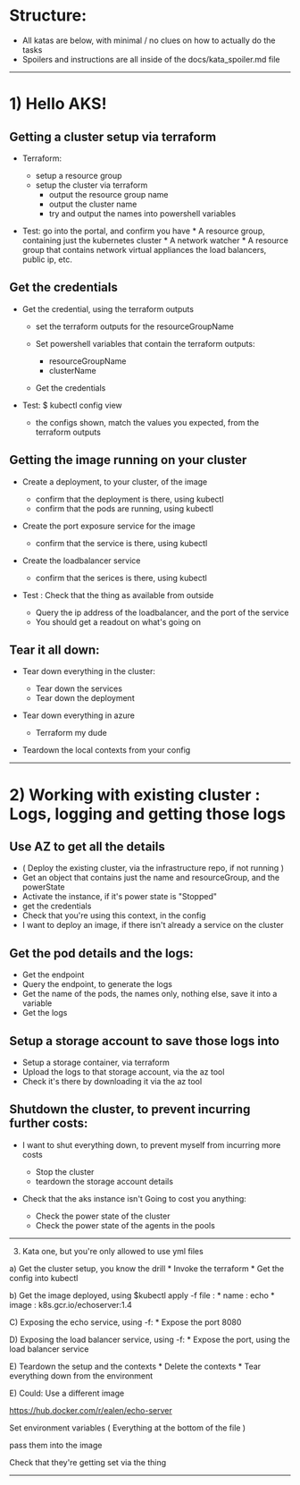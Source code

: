 # Structure:
* All katas are below, with minimal / no clues on how to actually do the tasks
* Spoilers and instructions are all inside of the docs/kata_spoiler.md file

---

# 1) Hello AKS!
## Getting a cluster setup via terraform
* Terraform:
    * setup a resource group
    * setup the cluster via terraform
        * output the resource group name
        * output the cluster name
        * try and output the names into powershell variables

* Test: go into the portal, and confirm you have
        * A resource group, containing just the kubernetes cluster
        * A network watcher
        * A resource group that contains network virtual appliances the load balancers, public ip, etc.

## Get the credentials
* Get the credential, using the terraform outputs
    * set the terraform outputs for the resourceGroupName 
    * Set powershell variables that contain the terraform outputs:
        * resourceGroupName
        * clusterName

    * Get the credentials

* Test: $ kubectl config view
    * the configs shown, match the values you expected, from the terraform outputs

## Getting the image running on your cluster
* Create a deployment, to your cluster, of the image
    * confirm that the deployment is there, using kubectl
    * confirm that the pods are running, using kubectl

* Create the port exposure service for the image
    * confirm that the service is there, using kubectl

* Create the loadbalancer service
    * confirm that the serices is there, using kubectl

* Test : Check that the thing as available from outside
    * Query the ip address of the loadbalancer, and the port of the service
    * You should get a readout on what's going on

## Tear it all down:
* Tear down everything in the cluster:
    * Tear down the services
    * Tear down the deployment

* Tear down everything in azure
    * Terraform my dude

* Teardown the local contexts from your config


---


# 2) Working with existing cluster : Logs, logging and getting those logs
## Use AZ to get all the details
* ( Deploy the existing cluster, via the infrastructure repo, if not running )
* Get an object that contains just the name and resourceGroup, and the powerState
* Activate the instance, if it's power state is "Stopped"
* get the credentials
* Check that you're using this context, in the config
* I want to deploy an image, if there isn't already a service on the cluster

## Get the pod details and the logs:
* Get the endpoint
* Query the endpoint, to generate the logs
* Get the name of the pods, the names only, nothing else, save it into a variable
* Get the logs

## Setup a storage account to save those logs into
* Setup a storage container, via terraform
* Upload the logs to that storage account, via the az tool
* Check it's there by downloading it via the az tool

## Shutdown the cluster, to prevent incurring further costs:
* I want to shut everything down, to prevent myself from incurring more costs
    * Stop the cluster
    * teardown the storage account details

* Check that the aks instance isn't Going to cost you anything:
    * Check the power state of the cluster
    * Check the power state of the agents in the pools


---


3) Kata one, but you're only allowed to use yml files

a) Get the cluster setup, you know the drill
    * Invoke the terraform
    * Get the config into kubectl

b) Get the image deployed, using $kubectl apply -f file :
    * name : echo
    * image : k8s.gcr.io/echoserver:1.4

C) Exposing the echo service, using -f:
    * Expose the port 8080

D) Exposing the load balancer service, using -f:
    * Expose the port, using the load balancer service

E) Teardown the setup and the contexts
    * Delete the contexts
    * Tear everything down from the environment

E) Could:
Use a different image

https://hub.docker.com/r/ealen/echo-server

Set environment variables ( Everything at the bottom of the file )

pass them into the image

Check that they're getting set via the thing

---



